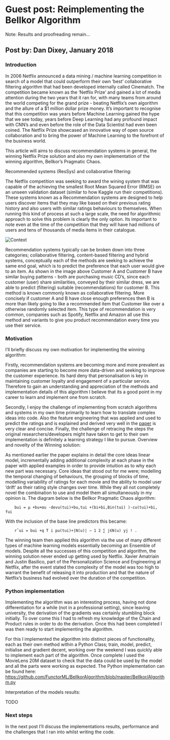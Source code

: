 # Guest post: Reimplementing the Bellkor Algorithm

Note: Results and proofreading remain...

## Post by: Dan Dixey, January 2018

### Introduction

In 2006 Netflix announced a data mining / machine learning competition in search of a model that could outperform their own ‘best’ collaborative filtering algorithm that had been developed internally called Cinematch. The competition became known as the ‘Netflix Prize’ and gained a lot of media attention during the two years that it ran for, with many teams from around the world competing for the grand prize - beating Netflix’s own algorithm and the allure of a $1 million dollar prize money. It’s important to recognise that this competition was years before Machine Learning gained the hype that we see today, years before Deep Learning had any profound impact with CNN’s and even before the role of the Data Scientist had even been coined. The Netflix Prize showcased an innovative way of open source collaboration and to bring the power of Machine Learning to the forefront of the business world.

This article will aims to discuss recommendation systems in general, the winning Netflix Prize solution and also my own implementation of the winning algorithm, Bellkor’s Pragmatic Chaos.

Recommended systems (ResSys) and collaborative filtering:

The Netflix competition was seeking to award the wining system that was capable of the achieving the smallest Root Mean Squared Error (RMSE) on an unseen validation dataset (similar to how Kaggle run their competitions). These systems known as a Recommendation systems are designed to help users discover items that they may like based on their previous rating history and also users with similar ratings behaviours to themselves. When running this kind of process at such a large scale, the need for algorithmic approach to solve this problem is clearly the only option. Its important to note even at the time of the competition that they will have had millions of users and tens of thousands of media items in their catalogue.

![Context](https://spatnaik77.files.wordpress.com/2013/07/user-user1.jpg)

Recommendation systems typically can be broken down into three categories; collaborative filtering, content-based filtering and hybrid systems, conceptually each of the methods are seeking to achieve the same end goal, which is to predict the preference that each user would give to an item. As shown in the image above Customer A and Customer B have similar buying patterns - both are purchasing music CD’s, since each customer (user) share similarities, conveyed by their similar dress, we are able to predict (filtering) suitable (recommendations) for customer B. This method is known commonly known as collaborative filtering. More concisely if customer A and B have close enough preferences then B is more than likely going to like a recommended item that Customer like over a otherwise randomly selected item. This type of recommendation is very common, companies such as Spotify, Netflix and Amazon all use this method and variants to give you product recommendation every time you use their service.

### Motivation

I’ll briefly discuss my own motivation for implementing the winning algorithm:

Firstly, recommendation systems are becoming more and more prevalent as companies are starting to become more data-driven and seeking to improve the customer experience. Its hard deny that personalisation is key in maintaining customer loyalty and engagement of a particular service. Therefore to gain an understanding and appreciation of the methods and implementation details of this algorithm I believe that its a good point in my career to learn and implement one from scratch.

Secondly, I enjoy the challenge of implementing from scratch algorithms and systems in my own time primarily to learn how to translate complex ideas into code. Also the feature engineering that was applied and used to predict the ratings and is explained and derived very well in the [paper](https://netflixprize.com/assets/GrandPrize2009_BPC_BellKor.pdf) is very clear and concise. Finally, the challenge of retracing the steps the original researchers/developers might have taken to get to their own implementation is definitely a learning strategy I like to pursue.
Overview and novelty of the Winning solution:

As mentioned earlier the paper explains in detail the core ideas linear model, incrementally adding additional complexity at each phase in the paper with applied examples in order to provide intuition as to why each new part was necessary. Core ideas that stood out for me were; modelling the temporal changing of behaviours, the grouping of blocks of time, modelling variability of ratings for each movie and the ability to model user ‘drift’ as their rating style changes over time. While they all not completely novel the combination to use and model them all simultaneously in my opinion is. The diagram below is the Bellkor Pragmatic Chaos algorithm:

		bui = µ +bu+αu ·devu(tui)+bu,tui +(bi+bi,Bin(tui) )·cu(tui)+bi, fui

With the inclusion of the base line predictors this became:

		rˆui = bui +q T i pu(tui)+|N(u)| − 1 2 ∑ j∈N(u) yj ! .

The winning team then applied this algorithm via the use of many different types of machine learning models essentially becoming an Ensemble of models. Despite all the successes of this competition and algorithm, the winning solution never ended up getting used by Netflix. Xavier Amatriain and Justin Basilico, part of the Personalization Science and Engineering at Netflix, after the event stated the complexity of the model was too high to warrant the benefit of releasing it into production and that the nature of Netflix’s business had evolved over the duration of the competition.

### Python implementation

Implementing the algorithm was an interesting process, having not done differentiation for a while (not in a professional setting), since leaving university, the derivation of the gradients was certainly stumbling block initially. To over come this I had to refresh my knowledge of the Chain and Product rules in order to do the derivation. Once this had been completed I was then ready to start implementing the algorithm.

For this I implemented the algorithm into distinct pieces of functionality, each as their own method within a Python Class; train, model, predict, initialise and gradient decent, working over the weekend I was quickly able to implement each part of the algorithm. Once complete I used the MovieLens 20M dataset to check that the data could be used by the model and all the parts were working as expected. The Python implementation can be found here: https://github.com/FunctorML/BellkorAlgorithm/blob/master/Bellkor/Algorithm.py

Interpretation of the models results:

TODO

### Next steps

In the next post I’ll discuss the implementations results, performance and the challenges that I ran into whilst writing the code.
